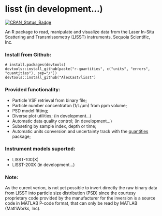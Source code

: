 # lisst (in development...)

[![CRAN\_Status\_Badge](https://www.r-pkg.org/badges/version/lisst)](https://cran.r-project.org/package=lisst)

An R package to read, manipulate and visualize data from the Laser In-Situ Scattering and Transmissometry (LISST) instruments, Sequoia Scientific, Inc.

### Install from Github:
```
# install.packages(devtools)
devtools::install_github(paste("r-quantities", c("units", "errors", "quantities"), sep="/"))
devtools::install_github("AlexCast/lisst")
```

### Provided functionality:
- Particle VSF retrieval from binary file;
- Particle number concentraton (1/L/µm) from ppm volume;
- PSD model fitting; 
- Diverse plot utilities; (in development...)
- Automatic data quality control; (in development...)
- Subseting by sample index, depth or time;
- Automatic units conversion and uncertainty track with the [quantities](https://github.com/r-quantities/quantities) package;

### Instrument models suported:
- LISST-100(X)
- LISST-200X (in development...)

### Note:
As the curent verion, is not yet possible to invert directly the raw binary data from LISST into particle size distribution (PSD) since the courtesy proprietary code provided by the manufacturer for the inversion is a source code in MATLAB P-code format, that can only be read by MATLAB (MathWorks, Inc).
